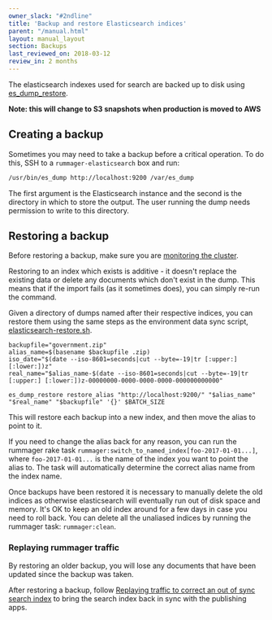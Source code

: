 ```yaml
---
owner_slack: "#2ndline"
title: 'Backup and restore Elasticsearch indices'
parent: "/manual.html"
layout: manual_layout
section: Backups
last_reviewed_on: 2018-03-12
review_in: 2 months
---
```

The elasticsearch indexes used for search are backed up to disk using [es_dump_restore](https://github.com/patientslikeme/es_dump_restore).

**Note: this will change to S3 snapshots when production is moved to AWS**

## Creating a backup

Sometimes you may need to take a backup before a critical operation. To do this,
SSH to a `rummager-elasticsearch` box and run:

```bash
/usr/bin/es_dump http://localhost:9200 /var/es_dump
```

The first argument is the Elasticsearch instance and the second is the
directory in which to store the output. The user running the dump needs permission to write to this directory.

## Restoring a backup

Before restoring a backup, make sure you are [monitoring the cluster](/manual/alerts/elasticsearch-cluster-health.html).

Restoring to an index which exists is additive - it doesn't replace the
existing data or delete any documents which don't exist in the dump.
This means that if the import fails (as it sometimes does), you can simply re-run the command.

Given a directory of dumps named after their respective indices, you can restore them using the same steps as the environment data sync script, [elasticsearch-restore.sh](https://github.com/alphagov/env-sync-and-backup/blob/master/scripts/elasticsearch-restore.sh).

```
backupfile="government.zip"
alias_name=$(basename $backupfile .zip)
iso_date="$(date --iso-8601=seconds|cut --byte=-19|tr [:upper:] [:lower:])z"
real_name="$alias_name-$(date --iso-8601=seconds|cut --byte=-19|tr [:upper:] [:lower:])z-00000000-0000-0000-0000-000000000000"

es_dump_restore restore_alias "http://localhost:9200/" "$alias_name" "$real_name" "$backupfile" '{}' $BATCH_SIZE
```

This will restore each backup into a new index, and then move the alias to point to it.

If you need to change the alias back for any reason, you can run the rummager rake task `rummager:switch_to_named_index[foo-2017-01-01...]`, where `foo-2017-01-01...` is the name of the index you want to point the alias to. The task will automatically determine the correct alias name from the index name.

Once backups have been restored it is necessary to manually delete the old
indices as otherwise elasticsearch will eventually run out of disk space and
memory. It's OK to keep an old index around for a few days in case you need to
roll back. You can delete all the unaliased indices by running the rummager
task: `rummager:clean`.

### Replaying rummager traffic

By restoring an older backup, you will lose any documents that have been updated since the backup was taken.

After restoring a backup, follow [Replaying traffic to correct an out of sync search index](/manual/rummager-traffic-replay.html)
to bring the search index back in sync with the publishing apps.
